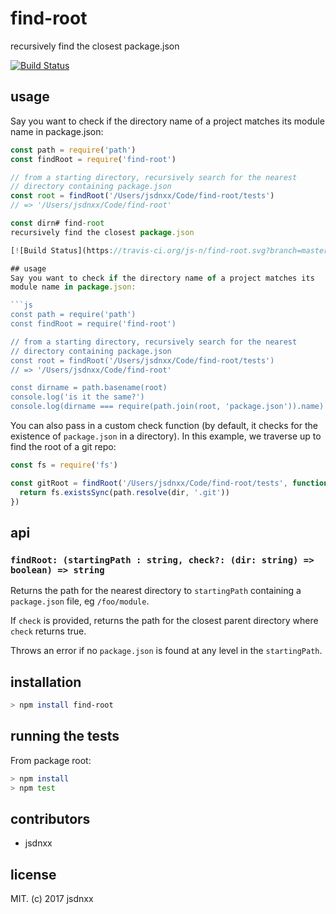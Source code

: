 # find-root
recursively find the closest package.json

[![Build Status](https://travis-ci.org/js-n/find-root.svg?branch=master)](https://travis-ci.org/js-n/find-root)

## usage
Say you want to check if the directory name of a project matches its
module name in package.json:

```js
const path = require('path')
const findRoot = require('find-root')

// from a starting directory, recursively search for the nearest
// directory containing package.json
const root = findRoot('/Users/jsdnxx/Code/find-root/tests')
// => '/Users/jsdnxx/Code/find-root'

const dirn# find-root
recursively find the closest package.json

[![Build Status](https://travis-ci.org/js-n/find-root.svg?branch=master)](https://travis-ci.org/js-n/find-root)

## usage
Say you want to check if the directory name of a project matches its
module name in package.json:

```js
const path = require('path')
const findRoot = require('find-root')

// from a starting directory, recursively search for the nearest
// directory containing package.json
const root = findRoot('/Users/jsdnxx/Code/find-root/tests')
// => '/Users/jsdnxx/Code/find-root'

const dirname = path.basename(root)
console.log('is it the same?')
console.log(dirname === require(path.join(root, 'package.json')).name)
```

You can also pass in a custom check function (by default, it checks for the
existence of `package.json` in a directory). In this example, we traverse up
to find the root of a git repo:
```js
const fs = require('fs')

const gitRoot = findRoot('/Users/jsdnxx/Code/find-root/tests', function (dir) {
  return fs.existsSync(path.resolve(dir, '.git'))
})
```


## api

### `findRoot: (startingPath : string, check?: (dir: string) => boolean) => string`

Returns the path for the nearest directory to `startingPath` containing
a `package.json` file, eg `/foo/module`.

If `check` is provided, returns the path for the closest parent directory
where `check` returns true.

Throws an error if no `package.json` is found at any level in the
`startingPath`.


## installation
```sh
> npm install find-root
```

## running the tests

From package root:
```sh
> npm install
> npm test
```

## contributors

- jsdnxx


## license
MIT. (c) 2017 jsdnxx
